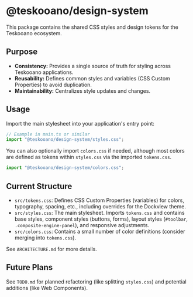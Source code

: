 # @teskooano/design-system

This package contains the shared CSS styles and design tokens for the Teskooano ecosystem.

## Purpose

- **Consistency:** Provides a single source of truth for styling across Teskooano applications.
- **Reusability:** Defines common styles and variables (CSS Custom Properties) to avoid duplication.
- **Maintainability:** Centralizes style updates and changes.

## Usage

Import the main stylesheet into your application's entry point:

```typescript
// Example in main.ts or similar
import "@teskooano/design-system/styles.css";
```

You can also optionally import `colors.css` if needed, although most colors are defined as tokens within `styles.css` via the imported `tokens.css`.

```typescript
import "@teskooano/design-system/colors.css";
```

## Current Structure

- `src/tokens.css`: Defines CSS Custom Properties (variables) for colors, typography, spacing, etc., including overrides for the Dockview theme.
- `src/styles.css`: The main stylesheet. Imports `tokens.css` and contains base styles, component styles (buttons, forms), layout styles (`#toolbar`, `.composite-engine-panel`), and responsive adjustments.
- `src/colors.css`: Contains a small number of color definitions (consider merging into `tokens.css`).

See `ARCHITECTURE.md` for more details.

## Future Plans

See `TODO.md` for planned refactoring (like splitting `styles.css`) and potential additions (like Web Components).
